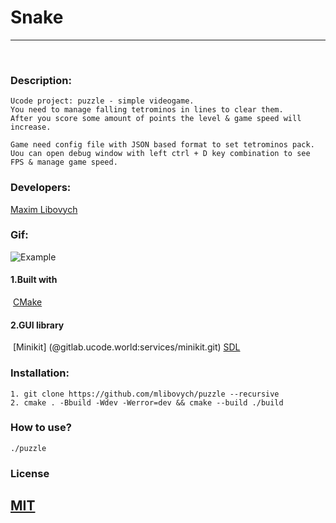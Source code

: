 # Snake
___
​
### Description:
    Ucode project: puzzle - simple videogame.
    You need to manage falling tetrominos in lines to clear them.
    After you score some amount of points the level & game speed will increase.

    Game need config file with JSON based format to set tetrominos pack.
    Uou can open debug window with left ctrl + D key combination to see FPS & manage game speed.

### Developers:
 [Maxim Libovych](https://github.com/mlibovych)


 ### Gif:
 ![Example](./example.gif)
​
#### 1.Built with
​
 [CMake](https://cmake.org)
​
#### 2.GUI library
​ [Minikit] (@gitlab.ucode.world:services/minikit.git)
 [SDL](https://www.libsdl.org/)

### Installation:
    1. git clone https://github.com/mlibovych/puzzle --recursive
    2. cmake . -Bbuild -Wdev -Werror=dev && cmake --build ./build

### How to use?
    ./puzzle

### License
 [MIT](https://choosealicense.com/licenses/mit/)
---